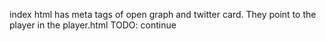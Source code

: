 index html has meta tags of open graph and twitter card.
They point to the player in the player.html
TODO: continue